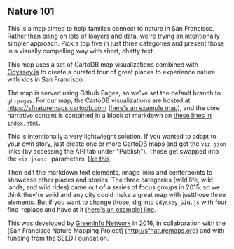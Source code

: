 ## Nature 101

This is a map aimed to help families connect to nature in San Francisco. Rather than piling on lots of loayers and data, we're trying an intentionally simpler approach. Pick a top five in just three categories and present those in a visually compelling way with short, chatty text.

This map uses a set of CartoDB map visualizations combined with [Odyssey.js](https://cartodb.github.io/odyssey.js/) to create a curated tour of great places to experience nature with kids in San Francisco.

The map is served using Github Pages, so we've set the default branch to `gh-pages`. For our map, the CartoDB visualizations are hosted at https://sfnaturemaps.cartodb.com ([here's an example map](https://sfnaturemaps.cartodb.com/viz/988fdb2e-eaf1-11e5-8daa-0ecfd53eb7d3/public_map)), and the core narrative content is contained in a block of markdown on [these lines in `index.html`](https://github.com/GreenInfo-Network/sfnaturemaps/blob/gh-pages/index.html#L490-L674).

This is intentionally a very lightwieght solution. If you wanted to adapt to your own story, just create one or more CartoDB maps and get the `viz.json` links (by accessing the API tab under "Publish"). Those get swapped into the `viz.json: ` parameters, [like this](https://github.com/GreenInfo-Network/sfnaturemaps/blob/gh-pages/index.html#L495).

Then edit the markdown text elements, image links and centerpoints to showcase other places and stories.
The three categories (wild life, wild lands, and wild rides) came out of a series of focus groups in 2015, so we think they're solid and any city could make a great map with justthose three elements. But if you want to change those, dig into `Odyssey_GIN.js` with four find-replace and have at it ([here's an example) line](https://github.com/GreenInfo-Network/sfnaturemaps/blob/gh-pages/Odyssey_GIN.js#L974). 

This was developed by [GreenInfo Network](http://greeninfo.org) in 2016, in collaboration with the [San Francisco Nature Mapping Project] (http://sfnaturemaps.org) and with funding from the SEED Foundation.
